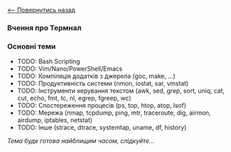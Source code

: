 [<-- Повернутись назад](learn-about-managing-servers.md)

### Вчення про Термнал

### Основні теми
  - TODO: Bash Scripting
  - TODO: Vim/Nano/PowerShell/Emacs
  - TODO: Компіляція додатків з джерела (goc, make, ...)
  - TODO: Продуктивність системи (nmon, iostat, sar, vmstat)
  - TODO: Інструменти керування текстом (awk, sed, grep, sort, uniq, cat, cut, echo, fmt, tc, nl, egrep, fgreep, wc)
  - TODO: Спостереження процесів (ps, top, htop, atop, lsof)
  - TODO: Мережа (nmap, tcpdump, ping, mtr, traceroute, dig, airmon, airdump, iptables, netstat)
  - TODO: Інше (strace, dtrace, systemtap, uname, df, history)

*Тема буде готова найблищим часом, слідкуйте...*